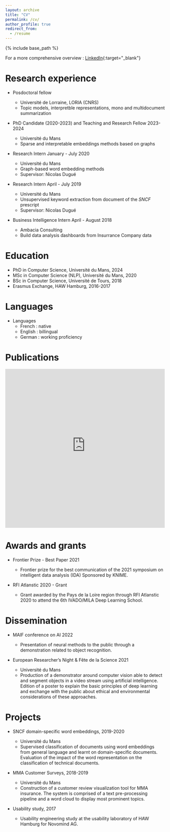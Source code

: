 ```yaml
---
layout: archive
title: "CV"
permalink: /cv/
author_profile: true
redirect_from:
  - /resume
---
```


{% include base_path %}

For a more comprehensive overview : [LinkedIn](https://www.linkedin.com/in/thibaultprouteau/){:target="_blank"}

Research experience
======
* Posdoctoral fellow
  * Université de Lorraine, LORIA (CNRS)
  * Topic models, interpretble representations, mono and multidocument summarization

* PhD Candidate (2020-2023) and Teaching and Research Fellow 2023-2024 
	* Université du Mans
	* Sparse and interpretable embeddings methods based on graphs

* Research Intern January - July 2020
  * Université du Mans
  * Graph-based word embedding methods
  * Supervisor: Nicolas Dugué
 
* Research Intern April - July 2019
  * Université du Mans
  * Unsupervised keyword extraction from document of the _SNCF_ prescript
  * Supervisor: Nicolas Dugué
 
* Business Intelligence Intern April - August 2018
  * Ambacia Consulting
  * Build data analysis dashboards from Insurrance Company data

 Education
======
* PhD in Computer Science, Université du Mans, 2024
* MSc in Computer Science (NLP), Université du Mans, 2020
* BSc in Computer Science, Université de Tours, 2018 
* Erasmus Exchange, HAW Hamburg, 2016-2017


Languages
======
* Languages
  * French : native
  * English : billingual
  * German : working proficiency

Publications
======
  <!-- <ul>{% for post in site.publications %}
    {% include archive-single-cv.html %}
  {% endfor %}</ul> -->
<div class="row">
<iframe width="100%" frameBorder="0" height="500px" src='https://haltools.archives-ouvertes.fr/Public/afficheRequetePubli.php?idHal=thibault-prouteau&CB_auteur=oui&CB_titre=oui&CB_article=oui&CB_DOI=oui&CB_Resume_court=oui&CB_typdoc=oui&CB_audience=oui&CB_vignette=oui&langue=Anglais&tri_exp=typdoc&tri_exp2=date_publi&tri_exp3=date_publi&tri_exp4=audience&ordre_aff=AT&Fen=Aff&css=../css/styles_publicationsHAL_TypeDocSorted.css'></iframe></div>
<!---Talks
======
  <ul>{% for post in site.talks %}
    {% include archive-single-talk-cv.html %}
  {% endfor %}</ul>
  --->
<!---Teaching
======
  <ul>{% for post in site.teaching %}
    {% include archive-single-cv.html %}
  {% endfor %}</ul>
--->  

Awards and grants
======
* Frontier Prize - Best Paper 2021
	* Frontier prize for the best communication of the 2021 symposium on intelligent data analysis (IDA) Sponsored by KNIME.

* RFI Atlanstic 2020 - Grant
	* Grant awarded by the Pays de la Loire region through RFI Atlanstic 2020 to attend the 6th IVADO/MILA Deep Learning School.

Dissemination
======
* MAIF conference on AI 2022
	* Presentation of neural methods to the public through a demonstration related to object recognition.

* European Researcher’s Night & Fête de la Science 2021
	* Université du Mans
	* Production of a demonstrator around computer vision able to detect and segment objects in a video stream using artificial intelligence. Edition of a poster to explain the basic principles of deep learning and exchange with the public about ethical and environmental considerations of these approaches.

Projects
======

* SNCF domain-specific word embeddings, 2019-2020
	* Université du Mans
	* Supervised classification of documents using word embeddings from general language and learnt on domain-specific documents. Evaluation of the impact of the word representation on the classification of technical documents.

* MMA Customer Surveys, 2018-2019
	* Université du Mans
	* Construction of a customer review visualization tool for MMA insurance. The system is comprised of a text pre-processing pipeline and a word cloud to display most prominent topics.

* Usability study, 2017
	* Usability engineering study at the usability laboratory of HAW Hamburg for Novomind AG.

